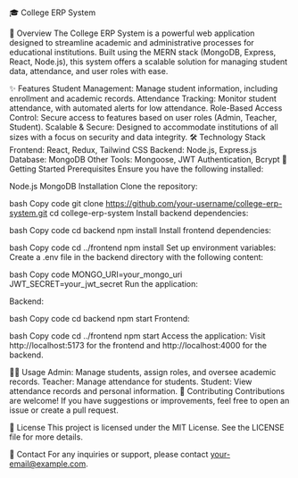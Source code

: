 🎓 College ERP System

📖 Overview
The College ERP System is a powerful web application designed to streamline academic and administrative processes for educational institutions. Built using the MERN stack (MongoDB, Express, React, Node.js), this system offers a scalable solution for managing student data, attendance, and user roles with ease.

✨ Features
Student Management: Manage student information, including enrollment and academic records.
Attendance Tracking: Monitor student attendance, with automated alerts for low attendance.
Role-Based Access Control: Secure access to features based on user roles (Admin, Teacher, Student).
Scalable & Secure: Designed to accommodate institutions of all sizes with a focus on security and data integrity.
🛠️ Technology Stack
Frontend: React, Redux, Tailwind CSS
Backend: Node.js, Express.js
Database: MongoDB
Other Tools: Mongoose, JWT Authentication, Bcrypt
🚀 Getting Started
Prerequisites
Ensure you have the following installed:

Node.js
MongoDB
Installation
Clone the repository:

bash
Copy code
git clone https://github.com/your-username/college-erp-system.git
cd college-erp-system
Install backend dependencies:

bash
Copy code
cd backend
npm install
Install frontend dependencies:

bash
Copy code
cd ../frontend
npm install
Set up environment variables: Create a .env file in the backend directory with the following content:

bash
Copy code
MONGO_URI=your_mongo_uri
JWT_SECRET=your_jwt_secret
Run the application:

Backend:

bash
Copy code
cd backend
npm start
Frontend:

bash
Copy code
cd ../frontend
npm start
Access the application: Visit http://localhost:5173 for the frontend and http://localhost:4000 for the backend.

🧑‍💻 Usage
Admin: Manage students, assign roles, and oversee academic records.
Teacher: Manage attendance for students.
Student: View attendance records and personal information.
🤝 Contributing
Contributions are welcome! If you have suggestions or improvements, feel free to open an issue or create a pull request.

📄 License
This project is licensed under the MIT License. See the LICENSE file for more details.

📧 Contact
For any inquiries or support, please contact your-email@example.com.
